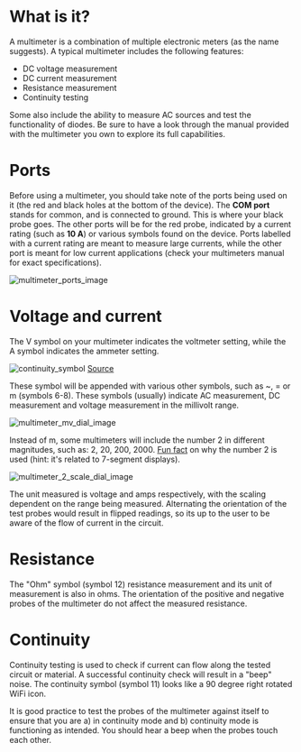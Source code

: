 # What is it? 
A multimeter is a combination of multiple electronic meters (as the name suggests). A typical multimeter includes the following features: 
- DC voltage measurement
- DC current measurement 
- Resistance measurement 
- Continuity testing

Some also include the ability to measure AC sources and test the functionality of diodes. Be sure to have a look through the manual provided with the multimeter you own to explore its full capabilities.

# Ports
Before using a multimeter, you should take note of the ports being used on it (the red and black holes at the bottom of the device). The **COM port** stands for common, and is connected to ground. This is where your black probe goes. The other ports will be for the red probe, indicated by a current rating (such as **10 A**) or various symbols found on the device. Ports labelled with a current rating are meant to measure large currents, while the other port is meant for low current applications (check your multimeters manual for exact specifications).  

![multimeter_ports_image](./img/fluke_ports.jpg)

# Voltage and current
The V symbol on your multimeter indicates the voltmeter setting, while the A symbol indicates the ammeter setting. 

![continuity_symbol](https://dam-assets.fluke.com/s3fs-public/flk-webcard-dmm-dial-1500x1000.jpg)
[Source](https://www.fluke.com/en-us/learn/blog/digital-multimeters/multimeter-dial-button-jacks-display)

These symbol will be appended with various other symbols, such as ~, = or m (symbols 6-8). These symbols (usually) indicate AC measurement, DC measurement and voltage measurement in the millivolt range. 

![multimeter_mv_dial_image](./img/fluke_dial.jpg)

Instead of m, some multimeters will include the number 2 in different magnitudes, such as: 2, 20, 200, 2000. [Fun fact](https://electronics.stackexchange.com/questions/74864/why-does-my-multimeter-use-increments-of-2) on why the number 2 is used (hint: it's related to 7-segment displays).

![multimeter_2_scale_dial_image](./img/uni-t_dial.jpg)

The unit measured is voltage and amps respectively, with the scaling dependent on the range being measured. Alternating the orientation of the test probes would result in flipped readings, so its up to the user to be aware of the flow of current in the circuit. 


# Resistance 
The "Ohm" symbol (symbol 12) resistance measurement and its unit of measurement is also in ohms. The orientation of the positive and negative probes of the multimeter do not affect the measured resistance.

# Continuity  
Continuity testing is used to check if current can flow along the tested circuit or material. A successful continuity check will result in a "beep" noise. The continuity symbol (symbol 11) looks like a 90 degree right rotated WiFi icon. 

It is good practice to test the probes of the multimeter against itself to ensure that you are a) in continuity mode and b) continuity mode is functioning as intended. You should hear a beep when the probes touch each other. 
